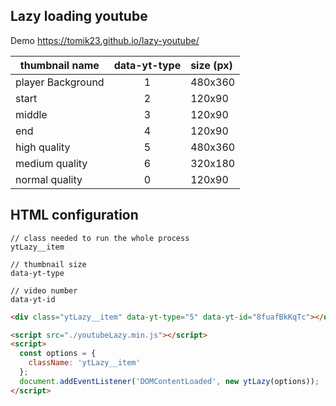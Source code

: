 ## Lazy loading youtube

Demo <https://tomik23.github.io/lazy-youtube/>

thumbnail name | data-yt-type | size (px)
---- | :-------: | :-------
player Background | 1 | 480x360
start | 2 | 120x90
middle | 3 | 120x90
end | 4 | 120x90
high quality | 5 | 480x360
medium quality | 6 | 320x180
normal quality | 0 | 120x90

## HTML configuration

```
// class needed to run the whole process
ytLazy__item

// thumbnail size
data-yt-type

// video number
data-yt-id
```

```html
<div class="ytLazy__item" data-yt-type="5" data-yt-id="8fuafBkKqTc"></div>
```

```html
<script src="./youtubeLazy.min.js"></script>
<script>
  const options = {
    className: 'ytLazy__item'
  };
  document.addEventListener('DOMContentLoaded', new ytLazy(options));
</script>
```